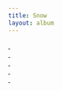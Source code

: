 ```yaml
---
title: Snow
layout: album
---
```


<a href="P1010643.jpg"><div style="background-image:url(P1010643.jpg)">&nbsp;</div></a>
<a href="P1010658.jpg"><div style="background-image:url(P1010658.jpg)">&nbsp;</div></a>
<a href="P1010705.jpg"><div style="background-image:url(P1010705.jpg)">&nbsp;</div></a>
<a href="P1010771.jpg"><div style="background-image:url(P1010771.jpg)">&nbsp;</div></a>
<a href="P1010781.jpg"><div style="background-image:url(P1010781.jpg)">&nbsp;</div></a>